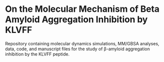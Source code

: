 # On the Molecular Mechanism of Beta Amyloid Aggregation Inhibition by KLVFF
Repository containing molecular dynamics simulations, MM/GBSA analyses, data, code, and manuscript files for the study of β-amyloid aggregation inhibition by the KLVFF peptide.
